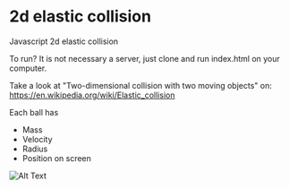# 2d elastic collision

Javascript 2d elastic collision

To run? It is not necessary a server, just clone and run index.html on your computer.

Take a look at "Two-dimensional collision with two moving objects" on: https://en.wikipedia.org/wiki/Elastic_collision

Each ball has
- Mass
- Velocity
- Radius
- Position on screen

![Alt Text](src/assets/show1.gif)
